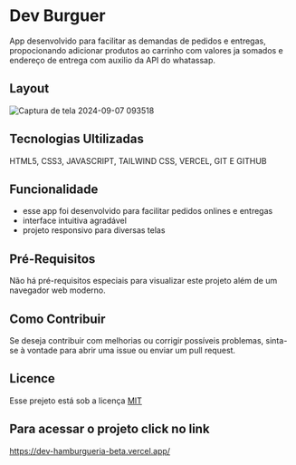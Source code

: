 
# Dev Burguer

App desenvolvido para facilitar as demandas de pedidos e entregas, propocionando adicionar produtos ao 
carrinho com valores ja somados e endereço de entrega com auxilio da API do whatassap.


 
## Layout
![Captura de tela 2024-09-07 093518](https://github.com/user-attachments/assets/dd7e1105-5431-4db1-a0fa-f6b5c2a4ecc0)

## Tecnologias Ultilizadas

HTML5, CSS3, JAVASCRIPT, TAILWIND  CSS, VERCEL, GIT E GITHUB

## Funcionalidade
 - esse app foi desenvolvido para facilitar pedidos onlines e entregas
 - interface intuitiva agradável
 - projeto responsivo para diversas telas

## Pré-Requisitos
Não há pré-requisitos especiais para visualizar este projeto além de um navegador web moderno.

## Como Contribuir
Se deseja contribuir com melhorias ou corrigir possíveis problemas, sinta-se à vontade para abrir uma issue ou enviar um pull request.

## Licence

Esse prejeto está sob a licença [MIT](https://choosealicense.com/licenses/mit/)





## Para acessar o projeto click no link
https://dev-hamburgueria-beta.vercel.app/
